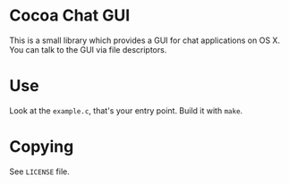 # Cocoa Chat GUI
This is a small library which provides a GUI for chat applications on OS X. You can talk to the GUI via file descriptors.

# Use
Look at the `example.c`, that's your entry point. Build it with `make`.

# Copying
See `LICENSE` file.
